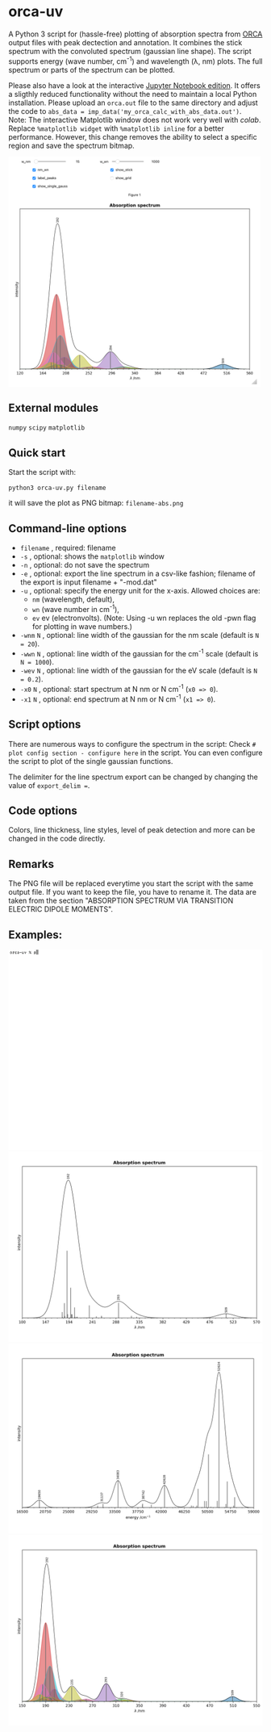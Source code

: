 # orca-uv
A Python 3 script for (hassle-free) plotting of absorption spectra from [ORCA](https://orcaforum.kofo.mpg.de) 
output files with peak dectection and annotation.
It combines the stick spectrum with the convoluted spectrum (gaussian line shape).
The script supports energy (wave number, cm<sup>-1</sup>) and wavelength (λ, nm) plots.
The full spectrum or parts of the spectrum can be plotted.

Please also have a look at the interactive [Jupyter Notebook edition](https://github.com/radi0sus/orca_uv/blob/main/orca-uv.ipynb). 
It offers a sligthly reduced functionality without the need to maintain a local Python installation.
Please upload an `orca.out` file to the same directory and adjust the code to `abs_data = imp_data('my_orca_calc_with_abs_data.out')`.    
Note: The interactive Matplotlib window does not work very well with *colab*. Replace `%matplotlib widget` with `%matplotlib inline` 
for a better performance. However, this change removes the ability to select a specific region and save the spectrum bitmap.

<img src='examples\jn1.png' alt='Jupyter Notebook' width=500 align='center'>   

## External modules
 `numpy` 
 `scipy`
 `matplotlib`
 
## Quick start
 Start the script with:
```console
python3 orca-uv.py filename
```
it will save the plot as PNG bitmap:
`filename-abs.png`

## Command-line options
- `filename` , required: filename
- `-s` , optional: shows the `matplotlib` window
- `-n` , optional: do not save the spectrum
- `-e` , optional: export the line spectrum in a csv-like fashion; filename of the export is input filename + "-mod.dat"
- `-u` , optional: specify the energy unit for the x-axis. Allowed choices are:
  - `nm` (wavelength, default),
  - `wn` (wave number in cm<sup>-1</sup>),
  - `ev` ev (electronvolts). (Note: Using -u wn replaces the old -pwn flag for plotting in wave numbers.)
- `-wnm` `N` , optional: line width of the gaussian for the nm scale (default is `N = 20`).
- `-wwn` `N` , optional: line width of the gaussian for the cm<sup>-1</sup> scale (default is `N = 1000`).
- `-wev` `N` , optional: line width of the gaussian for the eV scale (default is `N = 0.2`).
- `-x0`  `N` , optional: start spectrum at N nm or N cm<sup>-1</sup> (`x0 => 0`).
- `-x1`  `N` , optional: end spectrum at N nm or N cm<sup>-1</sup> (`x1 => 0`).

## Script options
There are numerous ways to configure the spectrum in the script:
Check `# plot config section - configure here` in the script. 
You can even configure the script to plot of the single gaussian functions.

The delimiter for the line spectrum export can be changed by changing the value of `export_delim =`.

## Code options
Colors, line thickness, line styles, level of peak detection and 
more can be changed in the code directly.

## Remarks
The PNG file will be replaced everytime you start the script with the same output file. 
If you want to keep the file, you have to rename it. 
The data are taken from the section "ABSORPTION SPECTRUM VIA TRANSITION ELECTRIC DIPOLE MOMENTS".

## Examples:
![show](/examples/show-use3.gif)
![Example 1](/examples/example1.png)
![Example 2](/examples/example2.png)
![Example 3](/examples/example3.png)
